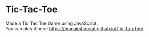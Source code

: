 # Tic-Tac-Toe
Made a Tic Tac Toe Game using JavaScript.<br>
You can play it here: https://humairshoukat.github.io/Tic-Ta-cToe/
